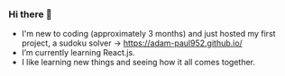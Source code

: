 ### Hi there 👋


- I'm new to coding (approximately 3 months) and just hosted my first project, a sudoku solver -> https://adam-paul952.github.io/
- I’m currently learning React.js.
- I like learning new things and seeing how it all comes together.
